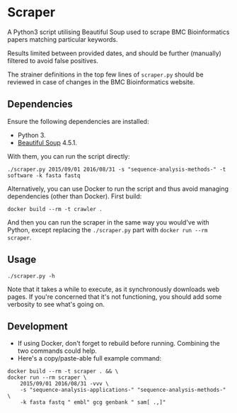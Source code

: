 Scraper
=======

A Python3 script utilising Beautiful Soup
used to scrape BMC Bioinformatics papers matching particular keywords.

Results limited between provided dates,
and should be further (manually) filtered to avoid false positives.

The strainer definitions in the top few lines of `scraper.py`
should be reviewed in case of changes in the BMC Bioinformatics website.

## Dependencies

Ensure the following dependencies are installed:

- Python 3.
- [Beautiful Soup](https://www.crummy.com/software/BeautifulSoup) 4.5.1.

With them, you can run the script directly:

```
./scraper.py 2015/09/01 2016/08/31 -s "sequence-analysis-methods-" -t software -k fasta fastq
```

Alternatively, you can use Docker to run the script and thus avoid managing dependencies (other than Docker).
First build:

```
docker build --rm -t crawler .
```

And then you can run the scraper in the same way you would've with Python,
except replacing the `./scraper.py` part with `docker run --rm scraper`.

## Usage

```
./scraper.py -h
```

Note that it takes a while to execute, as it synchronously downloads web pages.
If you're concerned that it's not functioning, you should add some verbosity to see what's going on.

## Development

- If using Docker, don't forget to rebuild before running.
  Combining the two commands could help.
- Here's a copy/paste-able full example command:

```
docker build --rm -t scraper . && \
docker run --rm scraper \
    2015/09/01 2016/08/31 -vvv \
    -s "sequence-analysis-applications-" "sequence-analysis-methods-" \
    -k fasta fastq " embl" gcg genbank " sam[ .,]"
```
